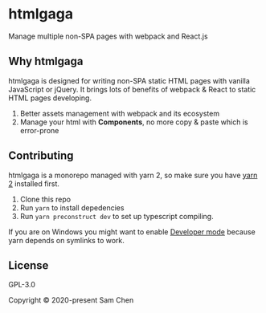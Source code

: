 # htmlgaga

Manage multiple non-SPA pages with webpack and React.js

## Why htmlgaga

htmlgaga is designed for writing non-SPA static HTML pages with vanilla JavaScript or jQuery. It brings lots of benefits of webpack & React to static HTML pages developing.

1. Better assets management with webpack and its ecosystem
2. Manage your html with **Components**, no more copy & paste which is error-prone

## Contributing

htmlgaga is a monorepo managed with yarn 2, so make sure you have [yarn 2](https://yarnpkg.com/getting-started/install) installed first.

1. Clone this repo
2. Run `yarn` to install depedencies
3. Run `yarn preconstruct dev` to set up typescript compiling.

If you are on Windows you might want to enable [Developer mode](https://docs.microsoft.com/en-us/windows/uwp/get-started/enable-your-device-for-development#accessing-settings-for-developers) because yarn depends on symlinks to work.

## License

GPL-3.0

Copyright © 2020-present Sam Chen
